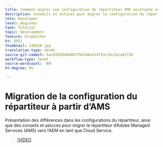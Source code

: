 ```yaml
---
title: Comment migrer une configuration de répartiteur AMS existante vers AEM en tant que Cloud Service
description: Conseils et astuces pour migrer la configuration du répartiteur AEM d’Adobe Managed Services (AMS) vers AEM en tant que Cloud Service.
role: Developer
level: Beginner
type: Tutorial
topic: Development
feature: Dispatcher
kt: 6931
thumbnail: 330556.jpg
translation-type: tm+mt
source-git-commit: 5ac82928d4b0bf75b348a414793c24c3aca92f36
workflow-type: tm+mt
source-wordcount: '69'
ht-degree: 0%

---
```



# Migration de la configuration du répartiteur à partir d’AMS

Présentation des différences dans les configurations du répartiteur, ainsi que des conseils et astuces pour migrer le répartiteur d’Adobe Managed Services (AMS) vers l’AEM en tant que Cloud Service.

>[!VIDEO](https://video.tv.adobe.com/v/330556/?quality=12&learn=on)